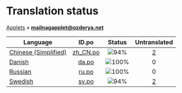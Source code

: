 # Translation status
[Applets](../../README.md) &#187; **mailnagapplet@ozderya.net**

Language | ID.po | Status | Untranslated
---------|:--:|:------:|:-----------:
[Chinese (Simplified)](../../language-status/zh_CN.md) | [zh_CN.po](po/zh_CN.po) | ![94%](http://progressed.io/bar/94) | [2](untranslated-po/zh_CN.md)
[Danish](../../language-status/da.md) | [da.po](po/da.po) | ![100%](http://progressed.io/bar/100) | 0
[Russian](../../language-status/ru.md) | [ru.po](po/ru.po) | ![100%](http://progressed.io/bar/100) | 0
[Swedish](../../language-status/sv.md) | [sv.po](po/sv.po) | ![94%](http://progressed.io/bar/94) | [2](untranslated-po/sv.md)
